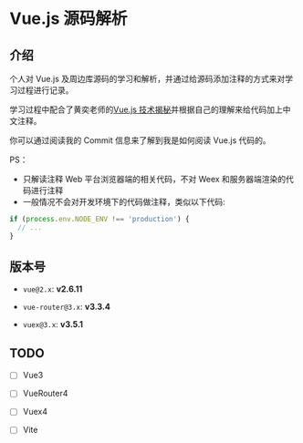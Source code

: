 # Vue.js 源码解析

## 介绍

个人对 Vue.js 及周边库源码的学习和解析，并通过给源码添加注释的方式来对学习过程进行记录。

学习过程中配合了黄奕老师的[Vue.js 技术揭秘](https://github.com/ustbhuangyi/vue-analysis)并根据自己的理解来给代码加上中文注释。

你可以通过阅读我的 Commit 信息来了解到我是如何阅读 Vue.js 代码的。

PS：

- 只解读注释 Web 平台浏览器端的相关代码，不对 Weex 和服务器端渲染的代码进行注释
- 一般情况不会对开发环境下的代码做注释，类似以下代码:

```js
if (process.env.NODE_ENV !== 'production') {
  // ...
}
```

## 版本号

- `vue@2.x`: **v2.6.11**

- `vue-router@3.x`: **v3.3.4**

- `vuex@3.x`: **v3.5.1**

## TODO

- [ ] Vue3

- [ ] VueRouter4

- [ ] Vuex4

- [ ] Vite
